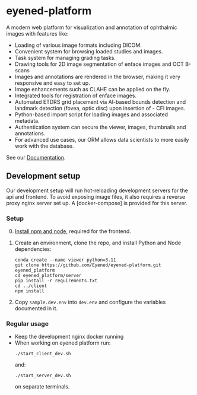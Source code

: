 # eyened-platform

A modern web platform for visualization and annotation of ophthalmic images with features like:

- Loading of various image formats including DICOM.
- Convenient system for browsing loaded studies and images.
- Task system for managing grading tasks.
- Drawing tools for 2D image segmentation of enface images and OCT B-scans
- Images and annotations are rendered in the browser, making it very responsive and easy to set up.
- Image enhancements such as CLAHE can be applied on the fly.
- Integrated tools for registration of enface images.
- Automated ETDRS grid placement via AI-based bounds detection and landmark detection (fovea, optic disc) upon insertion of - CFI images.
- Python-based import script for loading images and associated metadata.
- Authentication system can secure the viewer, images, thumbnails and annotations.
- For advanced use cases, our ORM allows data scientists to more easily work with the database.


See our [Documentation](https://eyened.github.io/eyened-platform/).

## Development setup

Our development setup will run hot-reloading development servers for the api and frontend. To avoid exposing image files, it also requires a reverse proxy nginx server set up. A [docker-compose] is provided for this server.

### Setup

0. [Install npm and node](https://nodejs.org/en/download), required for the frontend.

1. Create an environment, clone the repo, and install Python and Node dependencies:
    ```
    conda create --name viewer python=3.11
    git clone https://github.com/Eyened/eyened-platform.git eyened_platform
    cd eyened_platform/server
    pip install -r requirements.txt
    cd ../client
    npm install
    ```


2. Copy `sample.dev.env` into `dev.env` and configure the variables documented in it.

### Regular usage

- Keep the development nginx docker running
- When working on eyened platform run:
    ```
    ./start_client_dev.sh
    ```
    and:
    ```
    ./start_server_dev.sh
    ```
    on separate terminals.
